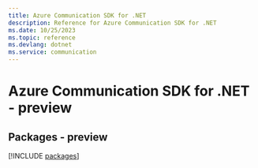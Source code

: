 ```yaml
---
title: Azure Communication SDK for .NET
description: Reference for Azure Communication SDK for .NET
ms.date: 10/25/2023
ms.topic: reference
ms.devlang: dotnet
ms.service: communication
---
```

# Azure Communication SDK for .NET - preview
## Packages - preview
[!INCLUDE [packages](communication-index.md)]